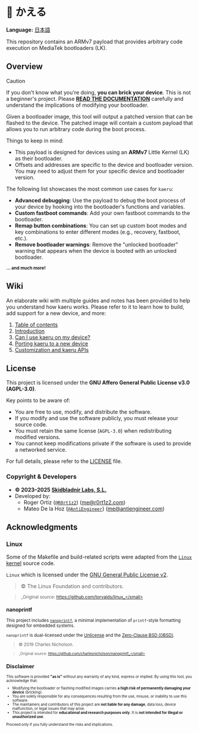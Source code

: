 # 🐸 かえる
**Language:** [日本語](./README_ja-JP.md)

This repository contains an ARMv7 payload that provides arbitrary code execution on MediaTek bootloaders (LK).

## Overview
>[!CAUTION]
> If you don't know what you're doing, **you can brick your device**. This is not a beginner's project. Please **[READ THE DOCUMENTATION](https://github.com/R0rt1z2/kaeru/wiki)** carefully and understand the implications of modifying your bootloader.

Given a bootloader image, this tool will output a patched version that can be flashed to the device. The patched image will contain a custom payload that allows you to run arbitrary code during the boot process.

Things to keep in mind:
- This payload is designed for devices using an **ARMv7** Little Kernel (LK) as their bootloader.
- Offsets and addresses are specific to the device and bootloader version. You may need to adjust them for your specific device and bootloader version.

The following list showcases the most common use cases for `kaeru`:
- **Advanced debugging**: Use the payload to debug the boot process of your device by hooking into the bootloader's functions and variables.
- **Custom fastboot commands**: Add your own fastboot commands to the bootloader.
- **Remap button combinations**: You can set up custom boot modes and key combinations to enter different modes (e.g., recovery, fastboot, etc.).
- **Remove bootloader warnings**: Remove the "unlocked bootloader" warning that appears when the device is booted with an unlocked bootloader.

<small>__... and much more!__</small>

## Wiki

An elaborate wiki with multiple guides and notes has been provided to help you understand how kaeru works. Please refer to it to learn how to build, add support for a new device, and more:
1. [Table of contents](https://github.com/R0rt1z2/kaeru/wiki)
2. [Introduction](https://github.com/R0rt1z2/kaeru/wiki/Introduction)
3. [Can I use kaeru on my device?](https://github.com/R0rt1z2/kaeru/wiki/Can-I-use-kaeru-on-my-device%3F)
4. [Porting kaeru to a new device](https://github.com/R0rt1z2/kaeru/wiki/Porting-kaeru-to-a-new-device)
5. [Customization and kaeru APIs](https://github.com/R0rt1z2/kaeru/wiki/Customization-and-kaeru-APIs)

## License

This project is licensed under the **GNU Affero General Public License v3.0 (AGPL-3.0)**.

Key points to be aware of:

* You are free to use, modify, and distribute the software.
* If you modify and use the software publicly, you must release your source code.
* You must retain the same license (`AGPL-3.0`) when redistributing modified versions.
* You cannot keep modifications private if the software is used to provide a networked service.

For full details, please refer to the [LICENSE](https://github.com/R0rt1z2/kaeru/tree/master/LICENSE) file.

### Copyright & Developers

- **© 2023–2025 [Skidbladnir Labs, S.L.](https://skidbladnir.cat/)**
- Developed by:
    - Roger Ortiz ([`@R0rt1z2`](https://github.com/R0rt1z2)) ([me@r0rt1z2.com](mailto:me@r0rt1z2.com))
    - Mateo De la Hoz ([`@AntiEngineer`](https://github.com/AntiEngineer)) ([me@antiengineer.com](mailto:me@antiengineer.com))

## Acknowledgments

### Linux
Some of the Makefile and build-related scripts were adapted from the [`Linux` kernel](https://github.com/torvalds/linux) source code.

`Linux` which is licensed under the [GNU General Public License v2](https://www.gnu.org/licenses/old-licenses/gpl-2.0.en.html).

> © The Linux Foundation and contributors.  

> <small>_Original source: https://github.com/torvalds/linux_</small>

### nanoprintf
This project includes [`nanoprintf`](https://github.com/charlesnicholson/nanoprintf), a minimal implementation of `printf`-style formatting designed for embedded systems.

`nanoprintf` is dual-licensed under the [Unlicense](http://unlicense.org) and the [Zero-Clause BSD (0BSD)](https://opensource.org/licenses/0BSD). 

> © 2019 Charles Nicholson.

> <small>_Original source: https://github.com/charlesnicholson/nanoprintf_</small>

## Disclaimer

This software is provided **"as is"** without any warranty of any kind, express or implied. By using this tool, you acknowledge that:

* Modifying the bootloader or flashing modified images carries **a high risk of permanently damaging your device** (bricking).
* You are solely responsible for any consequences resulting from the use, misuse, or inability to use this software.
* The maintainers and contributors of this project are **not liable for any damage**, data loss, device malfunction, or legal issues that may arise.
* This project is intended for **educational and research purposes only**. It is **not intended for illegal or unauthorized use**.

Proceed only if you fully understand the risks and implications.
